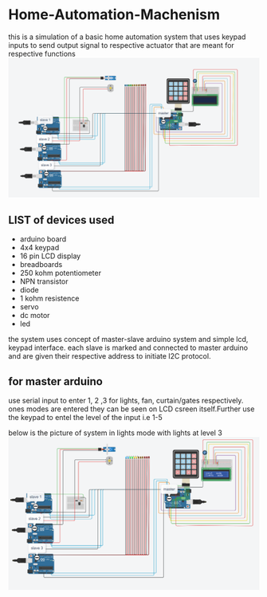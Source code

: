 # Home-Automation-Machenism
this is a simulation of a basic home automation system that uses keypad inputs to send output signal to respective actuator that are meant for respective functions
![](sim.png)

## **LIST of devices used**
- arduino board
- 4x4 keypad
- 16 pin LCD display
- breadboards
- 250 kohm potentiometer
- NPN transistor
- diode
- 1 kohm resistence
- servo
- dc motor
- led

the system uses concept of master-slave arduino system and simple lcd, keypad interface. each slave is marked and connected to master arduino and are given their respective address to initiate I2C protocol.

## for master arduino
use serial input to enter 1, 2 ,3 for lights, fan, curtain/gates respectively. ones modes are entered they can be seen on LCD csreen itself.Further use the keypad to entel the level of the input i.e  1-5 

below is the picture of system in lights mode with lights at level 3
![](sim1.png)
